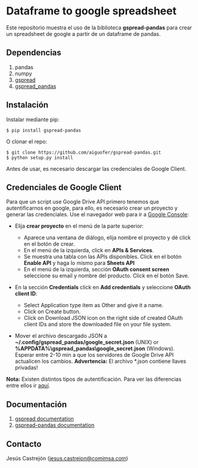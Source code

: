 # Dataframe to google spreadsheet

Este repositorio muestra el uso de la biblioteca **gspread-pandas** para crear un spreadsheet de google a partir de un dataframe de pandas.

## Dependencias

1. pandas
2. numpy
2. [gspread](https://github.com/burnash/gspread)
3. [gspread_pandas](https://github.com/aiguofer/gspread-pandas)


## Instalación

Instalar mediante pip:

```
$ pip install gspread-pandas
```

O clonar el repo:

```
$ git clone https://github.com/aiguofer/gspread-pandas.git
$ python setup.py install
```

Antes de usar, es necesario descargar las credenciales de Google Client.


## Credenciales de Google Client

Para que un script use Google Drive API primero tenemos que autentificarnos en google, para ello, es necesario crear un proyecto y generar las credenciales. Use el navegador web para ir a [Google Console](https://console.cloud.google.com/):


- Elija **crear proyecto** en el menú de la parte superior:

  - Aparece una ventana de diálogo, elija nombre el proyecto y dé click en el botón de crear.
  - En el menú de la izquierda, click en **APIs & Services**.
  - Se muestra una tabla con las APIs disponibles. Click en el botón **Enable API** y haga lo mismo para **Sheets API**
  - En el menú de la izquierda, sección **OAuth consent screen** seleccione su email y nombre del producto. Click en el botón Save.

- En la sección **Credentials** click en **Add credentials** y seleccione **OAuth client ID**:
    - Select Application type item as Other and give it a name.
    - Click on Create button.
    - Click on Download JSON icon on the right side of created OAuth client IDs and store the downloaded file on your file system.

- Mover el archivo descargado JSON a **~/.config/gspread_pandas/google_secret.json** (UNIX) or **%APPDATA%\gspread_pandas\google_secret.json** (Windows). Esperar entre 2-10 min a que los servidores de Google Drive API actualicen los cambios. **Advertencia:** El archivo *.json contiene llaves privadas!

**Nota:** Existen distintos tipos de autentificación. Para ver las diferencias entre ellos ir [aquí](https://stackoverflow.com/questions/39181501/whats-the-difference-between-api-key-client-id-and-service-account).



## Documentación

1. [gspread documentation](https://docs.gspread.org/en/latest/)
3. [gspread-pandas documentation](https://gspread-pandas.readthedocs.io/en/latest/gspread_pandas.html)


## Contacto

Jesús Castrejón (jesus.castrejon@comimsa.com)

